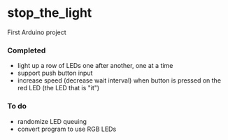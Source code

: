 stop_the_light
==============

First Arduino project

### Completed
* light up a row of LEDs one after another, one at a time
* support push button input
* increase speed (decrease wait interval) when button is pressed on the red LED (the LED that is "it")

### To do
* randomize LED queuing
* convert program to use  RGB LEDs

